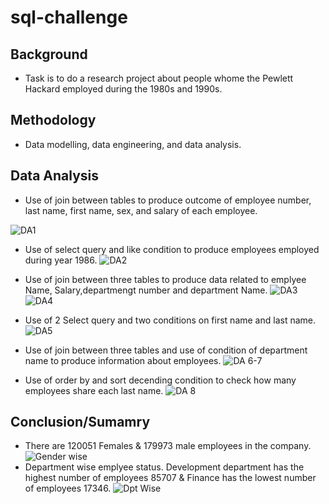 # sql-challenge


## Background
- Task is to do a research project about people whome the Pewlett Hackard employed during the 1980s and 1990s.

## Methodology

- Data modelling, data engineering, and data analysis.

## Data Analysis
- Use of join between tables to produce outcome of employee number, last name, first name, sex, and salary of each employee.

![DA1](image.png)


- Use of select query and like condition to produce employees employed during year 1986.
![DA2](image-2.png)

- Use of join between three tables to produce data related to emplyee Name, Salary,departmengt number and department Name.
![DA3](image-4.png) ![DA4](image-3.png)

- Use of 2 Select query and two conditions on first name and last name.
![DA5](image-5.png)

- Use of join between three tables and use of condition of department name to produce information about employees.
![DA 6-7](image-7.png)

- Use of order by and sort decending condition to check  how many employees share each last name.
![DA 8](image-8.png)


## Conclusion/Sumamry
- There are 120051 Females & 179973 male employees in the company. 
![Gender wise](image-9.png)
- Department wise emplyee status. Development department has the  highest number of employees 85707 & Finance has the lowest number of employees 17346.
![Dpt Wise](image-10.png)